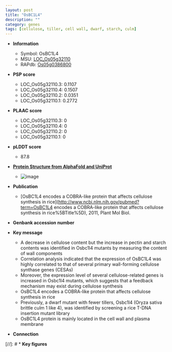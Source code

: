 ```yaml
---
layout: post
title: "OsBC1L4"
description: ""
category: genes
tags: [cellulose, tiller, cell wall, dwarf, starch, culm]
---
```


* **Information**  
    + Symbol: OsBC1L4  
    + MSU: [LOC_Os05g32110](http://rice.plantbiology.msu.edu/cgi-bin/ORF_infopage.cgi?orf=LOC_Os05g32110)  
    + RAPdb: [Os05g0386800](http://rapdb.dna.affrc.go.jp/viewer/gbrowse_details/irgsp1?name=Os05g0386800)  

* **PSP score**  
    + LOC_Os05g32110.3: 0.1107 
    + LOC_Os05g32110.4: 0.1507 
    + LOC_Os05g32110.2: 0.0351 
    + LOC_Os05g32110.1: 0.2772 

* **PLAAC score**  
    + LOC_Os05g32110.3: 0 
    + LOC_Os05g32110.4: 0 
    + LOC_Os05g32110.2: 0 
    + LOC_Os05g32110.1: 0 

* **pLDDT score**
    + 87.8

* **[Protein Structure from AlphaFold and UniProt](https://www.uniprot.org/uniprotkb/Q60E70/entry#structure)**
    + ![image](https://ricepsp.github.io/images/Q6/AF-Q60E70-F1.png)

* **Publication**  
    + [OsBC1L4 encodes a COBRA-like protein that affects cellulose synthesis in rice](http://www.ncbi.nlm.nih.gov/pubmed?term=OsBC1L4 encodes a COBRA-like protein that affects cellulose synthesis in rice%5BTitle%5D), 2011, Plant Mol Biol.

* **Genbank accession number**  

* **Key message**  
    + A decrease in cellulose content but the increase in pectin and starch contents was identified in Osbc1l4 mutants by measuring the content of wall components
    + Correlation analysis indicated that the expression of OsBC1L4 was highly correlated to that of several primary wall-forming cellulose synthase genes (CESAs)
    + Moreover, the expression level of several cellulose-related genes is increased in Osbc1l4 mutants, which suggests that a feedback mechanism may exist during cellulose synthesis
    + OsBC1L4 encodes a COBRA-like protein that affects cellulose synthesis in rice
    + Previously, a dwarf mutant with fewer tillers, Osbc1l4 (Oryza sativa brittle culm 1 like 4), was identified by screening a rice T-DNA insertion mutant library
    + OsBC1L4 protein is mainly located in the cell wall and plasma membrane

* **Connection**  

[//]: # * **Key figures**  


